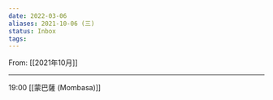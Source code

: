 ```yaml
---
date: 2022-03-06
aliases: 2021-10-06 (三)
status: Inbox
tags:
---
```


From: [[2021年10月]]

---

19:00 [[蒙巴薩 (Mombasa)]]